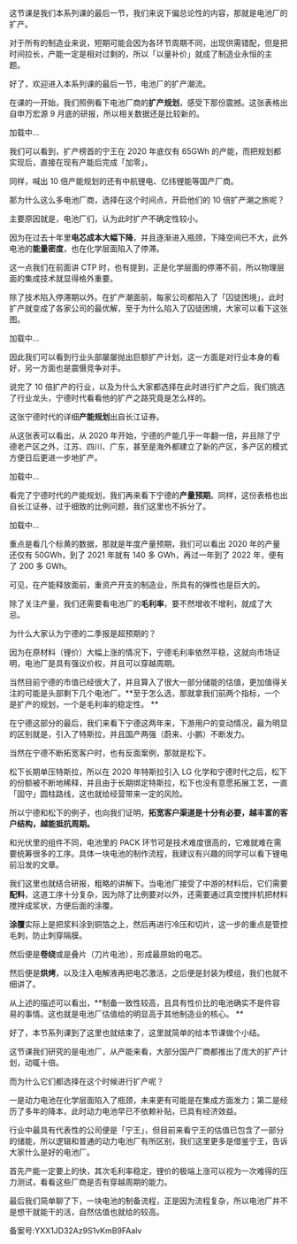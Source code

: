 这节课是我们本系列课的最后一节，我们来说下偏总论性的内容，那就是电池厂的扩产。

对于所有的制造业来说，短期可能会因为各环节周期不同，出现供需错配，但是把时间拉长，产能一定是相对过剩的，所以「以量补价」就成了制造业永恒的主题。 

好了，欢迎进入本系列课的最后一节，电池厂的扩产潮流。 

在课的一开始，我们照例看下电池厂商的**扩产规划**，感受下那份震撼。这张表格出自申万宏源 9 月底的研报，所以相关数据还是比较新的。

加载中...

我们可以看到，扩产榜首的宁王在 2020 年底仅有 65GWh 的产能，而把规划都实现后，直接在现有产能后完成「加零」。

同样，喊出 10 倍产能规划的还有中航锂电、亿纬锂能等国产厂商。 

那为什么这么多电池厂商，选择在这个时间点，开启他们的 10 倍扩产潮之旅呢？ 

主要原因就是，电池厂们，认为此时扩产不确定性较小。

因为在过去十年里**电芯成本大幅下降**，并且逐渐进入瓶颈，下降空间已不大，此外电池的**能量密度**，也在化学层面陷入了停滞。

这一点我们在前面讲 CTP 时，也有提到，正是化学层面的停滞不前，所以物理层面的集成技术就显得格外重要。 

除了技术陷入停滞期以外。在扩产潮面前，每家公司都陷入了「囚徒困境」，此时扩产就变成了各家公司的最优解，至于为什么陷入了囚徒困境，大家可以看下这张图。

加载中...

因此我们可以看到行业头部屡屡抛出巨额扩产计划，这一方面是对行业本身的看好，另一方面也是震慑竞争对手。 

说完了 10 倍扩产的行业，以及为什么大家都选择在此时进行扩产之后，我们挑选了行业龙头，宁德时代看看他的扩产之路究竟是怎么样的。

这张宁德时代的详细**产能规划**出自长江证券。

从这张表可以看出，从 2020 年开始，宁德的产能几乎一年翻一倍，并且除了宁德老产区之外，江苏、四川、广东，甚至是海外都建立了新的产区，多产区的模式方便日后更进一步地扩产。 

加载中...

看完了宁德时代的产能规划，我们再来看下宁德的**产量预期**。同样，这份表格也出自长江证券，过于细致的比例问题，我们这里也不拆分了。

加载中...

重点是看几个标黄的数据，那就是年度产量预期，我们可以看出 2020 年的产量还仅有 50GWh，到了 2021 年就有 140 多 GWh，再过一年到了 2022 年，便有了 200 多 GWh。

可见，在产能释放面前，重资产开支的制造业，所具有的弹性也是巨大的。 

除了关注产量，我们还需要看电池厂的**毛利率**，要不然增收不增利，就成了大忌。 

为什么大家认为宁德的二季报是超预期的？

因为在原材料（锂价）大幅上涨的情况下，宁德毛利率依然平稳，这就向市场证明，电池厂是具有强议价权，并且可以穿越周期。

当然目前宁德的市值已经很大了，并且算入了很大一部分储能的估值，更加值得关注的可能是头部剩下几个电池厂。**至于怎么选，那就拿我们前两个指标，一个是扩产的规划，一个是毛利率的稳定性。 **

在宁德这部分的最后，我们来看下宁德这两年来，下游用户的变动情况，最为明显的区别就是，引入了特斯拉，并且国产两强（蔚来、小鹏）不断发力。

当然在宁德不断拓宽客户时，也有反面案例，那就是松下。

松下长期单压特斯拉，所以在 2020 年特斯拉引入 LG 化学和宁德时代之后，松下的份额被不断地稀释，并且由于长期绑定特斯拉，松下也没有意愿拓展工艺，一直「固守」圆柱路线，这也就给经营带来一定的风险。 

所以宁德和松下的例子，也向我们证明，**拓宽客户渠道是十分有必要，越丰富的客户结构，越能抵抗周期。** 

和光伏里的组件不同，电池里的 PACK 环节可是技术难度很高的，它难就难在需要统筹很多的工序。具体一块电池的制作流程，我建议有兴趣的同学可以看下锂电前沿发的文章。 

我们这里也就结合研报，粗略的讲解下。当电池厂接受了中游的材料后，它们需要**配料**，这道工序十分复杂，因为除了比例要对以外，还需要通过真空搅拌机把材料搅拌成浆状，方便后面的涂覆。

**涂覆**实际上是把浆料涂到铜箔之上，然后再进行冷压和切片，这一步的重点是管控毛刺，防止刺穿隔膜。

然后便是**卷绕**或是叠片（刀片电池），形成最原始的电芯。

然后便是**烘烤**，以及注入电解液再把电芯激活，之后便是封装为模组，我们也就不细讲了。

从上述的描述可以看出，**制备一致性较高，且具有性价比的电池确实不是件容易的事情。这也就是电池厂估值给的明显高于其他制造业的核心。 **

好了，本节系列课到了这里也就结束了，这里就简单的给本节课做个小结。 

这节课我们研究的是电池厂，从产能来看，大部分国产厂商都推出了庞大的扩产计划，动辄十倍。

而为什么它们都选择在这个时候进行扩产呢？

一是动力电池在化学层面陷入了瓶颈，未来更有可能是在集成方面发力；第二是经历了多年的降本，此时动力电池早已不依赖补贴，已具有经济效益。 

行业中最具有代表性的公司便是「宁王」，但目前来看宁王的估值已包含了一部分的储能，所以逻辑和普通的动力电池厂有所区别，我们这里更多是借鉴宁王，告诉大家什么是好的电池厂。

首先产能一定要上的快，其次毛利率稳定，锂价的极端上涨可以视为一次难得的压力测试，看看这些厂商是否有穿越周期的能力。 

最后我们简单聊了下，一块电池的制备流程，正是因为流程复杂，所以电池厂并不是想干就能干的活，自然估值也就给的较高。

  

备案号:YXX1JD32Az9S1vKmB9FAalv